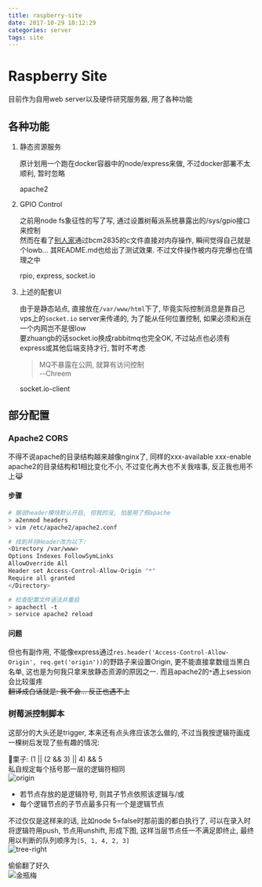 ```yaml
---
title: raspberry-site
date: 2017-10-29 18:12:29
categories: server
tags: site
---
```

# Raspberry Site

目前作为自用web server以及硬件研究服务器, 用了各种功能

## 各种功能

1. 静态资源服务

    原计划用一个跑在docker容器中的node/express来做, 不过docker部署不太顺利, 暂时忽略

    apache2

2. GPIO Control

    之前用node fs象征性的写了写, 通过设置树莓派系统暴露出的/sys/gpio接口来控制  
    然而在看了[别人家](https://github.com/jperkin/node-rpio)通过bcm2835的c文件直接对内存操作, 瞬间觉得自己就是个lowb... 其README.md也给出了测试效果. 不过文件操作被内存完爆也在情理之中

    rpio, express, socket.io

3. 上述的配套UI

    由于是静态站点, 直接放在`/var/www/html`下了, 毕竟实际控制消息是靠自己vps上的`socket.io` server来传递的, 为了能从任何位置控制, 如果必须和派在一个内网岂不是很low  
    要zhuangb的话socket.io换成rabbitmq也完全OK, 不过站点也必须有express或其他后端支持才行, 暂时不考虑  

    > MQ不暴露在公网, 就算有访问控制  
    > --Chreem

    socket.io-client

<!-- more -->

## 部分配置

### Apache2 CORS

不得不说apache的目录结构越来越像nginx了, 同样的xxx-available xxx-enable  
apache2的目录结构和1相比变化不小, 不过变化再大也不关我啥事, 反正我也用不上😹

#### 步骤

```bash
# 据说header模块默认开启, 但我的没, 怕是用了假apache
> a2enmod headers
> vim /etc/apache2/apache2.conf

# 找到并将Header改为以下:
<Directory /var/www>
Options Indexes FollowSymLinks
AllowOverride All
Header set Access-Control-Allow-Origin "*"
Require all granted
</Directory>

# 检查配置文件语法并重启
> apachectl -t
> service apache2 reload
```

#### 问题

但也有副作用, 不能像express通过`res.header('Access-Control-Allow-Origin', req.get('origin'))`的野路子来设置Origin, 更不能直接拿数组当黑白名单, 这也是为何我只拿来放静态资源的原因之一. 而且apache2的`*`遇上session会比较蛋疼  
~~翻译成白话就是: 我不会...  反正也遇不上~~

### 树莓派控制脚本

这部分的大头还是trigger, 本来还有点头疼应该怎么做的, 不过当我按逻辑符画成一棵树后发现了些有趣的情况:  

🌰栗子: (1 || (2 && 3) || 4) && 5  
私自规定每个括号那一层的逻辑符相同  
![origin](/images/origin.png)  

* 若节点存放的是逻辑符号, 则其子节点依照该逻辑与/或
* 每个逻辑节点的子节点最多只有一个是逻辑节点

不过仅仅是这样来的话, 比如node 5=false时那前面的都白执行了, 可以在录入时将逻辑符用push, 节点用unshift, 形成下图, 这样当层节点任一不满足即终止, 最终用以判断的队列顺序为`[5, 1, 4, 2, 3]`  
![tree-right](/images/tree-right.png)

偷偷翻了好久  
![金瓶梅](/images/data-structure.jpg)  
